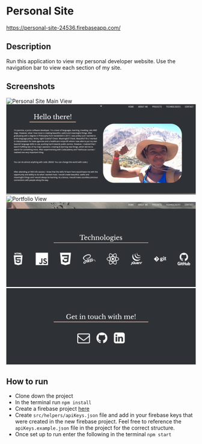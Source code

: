 # Personal Site

https://personal-site-24536.firebaseapp.com/

## Description

Run this application to view my personal developer website. Use the navigation bar to view each section of my site.

## Screenshots

![Personal Site Main View](https://github.com/williaj615/personal-site/raw/master/screenshots/ps-mainview.png)
![Bio View](https://raw.githubusercontent.com/williaj615/personal-site/master/screenshots/ps-bioview.png)
![Portfolio View](https://github.com/williaj615/personal-site/raw/master/screenshots/ps-projectsview.png)
![Technologies View](https://raw.githubusercontent.com/williaj615/personal-site/master/screenshots/ps-techview.png)
![Contact View](https://raw.githubusercontent.com/williaj615/personal-site/master/screenshots/ps-contactview.png)

## How to run

- Clone down the project
- In the terminal run `npm install`
- Create a firebase project [here](https://console.firebase.google.com/)
- Create `src/helpers/apiKeys.json` file and add in your firebase keys that were created in the new firebase project. Feel free to reference the `apiKeys.example.json` file in the project for the correct structure.
- Once set up to run enter the following in the terminal `npm start`
